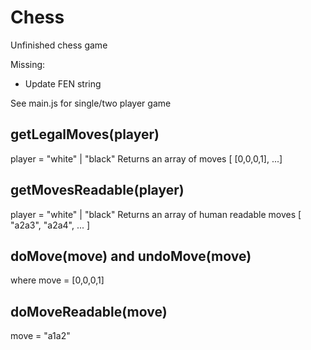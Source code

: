 # Chess

Unfinished chess game

Missing:
- Update FEN string

See main.js for single/two player game

## getLegalMoves(player)
player = "white" | "black"
Returns an array of moves
[ [0,0,0,1], ...]

## getMovesReadable(player)
player = "white" | "black"
Returns an array of human readable moves
[ "a2a3", "a2a4", ... ]

## doMove(move) and undoMove(move)
where move = [0,0,0,1]

## doMoveReadable(move)
move = "a1a2"
